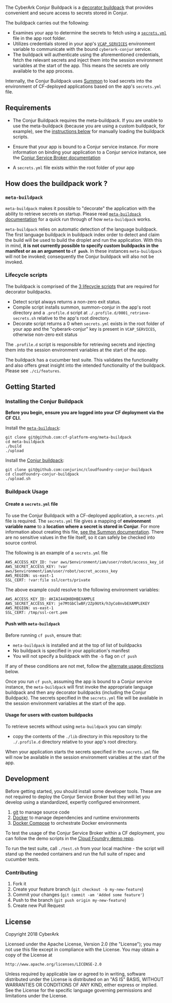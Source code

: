The CyberArk Conjur Buildpack is a [decorator buildpack](https://github.com/cf-platform-eng/meta-buildpack#what-is-a-decorator) that provides convenient and secure access to secrets stored in Conjur.

The buildpack carries out the following:
 
+ Examines your app to determine the secrets to fetch using a [`secrets.yml`](https://cyberark.github.io/summon/#secrets.yml) file in the app root folder.
+ Utilizes credentials stored in your app's [`VCAP_SERVICES`](https://docs.run.pivotal.io/devguide/deploy-apps/environment-variable.html#VCAP-SERVICES) environment variable to communicate with the bound `cyberark-conjur` service.
+ The buildpack will authenticate using the aforementioned credentials, fetch the relevant secrets and inject them into the session environment variables at the start of the app. This means the secrets are only available to the app process.

Internally, the Conjur Buildpack uses [Summon](https://cyberark.github.io/summon/) to load secrets into the environment of CF-deployed applications based on the app's `secrets.yml` file.

## Requirements

+ The Conjur Buildpack requires the meta-buildpack. If you are unable to use the meta-buildpack (because you are using a custom buildpack, for example), see the [instructions below](#custom-buildpack-usage) for manually loading the buildpack scripts.

+ Ensure that your app is bound to a Conjur service instance. For more information on binding your application to a Conjur service instance, see the [Conjur Service Broker documentation](https://github.com/conjurinc/conjur-service-broker#binding-your-application-to-the-conjur-service)

+ A `secrets.yml` file exists within the root folder of your app

## How does the buildpack work ?

### `meta-buildpack`

`meta-buildpack` makes it possible to "decorate" the application with the ability to retrieve secrets on startup. Please read [`meta-buildpack` documentation](https://github.com/cf-platform-eng/meta-buildpack#how-it-works) for a quick run through of how `meta-buildpack` works. 

`meta-buildpack` relies on automatic detection of the language buildpack. The first language buildpack in buildpack index order to detect and claim the build will be used to build the droplet and run the application. With this in mind, **it is not currently possible to specify custom buildpacks in the manifest or as an argument to `cf push`**. In these instances `meta-buildpack` will not be invoked; consequently the Conjur buildpack will also not be invoked.

### Lifecycle scripts

The buildpack is comprised of the [3 lifecycle scripts](https://github.com/cf-platform-eng/meta-buildpack#how-to-write-a-decorator) that are required for decorator buildpacks.

+ Detect script always returns a non-zero exit status.
+ Compile script installs summon, summon-conjur in the app's root directory and a `.profile.d` script at `./.profile.d/0001_retrieve-secrets.sh` relative to the app's root directory.
+ Decorate script returns a 0 when `secrets.yml` exists in the root folder of your app and the "cyberark-conjur" key is present in `VCAP_SERVICES`, otherwise non-zero exit status

The `.profile.d` script is responsible for retrieving secrets and injecting them into the session environment variables at the start of the app.

The buildpack has a cucumber test suite. This validates the functionality and also offers great insight into the intended functionality of the buildpack. Please see `./ci/features`.

## Getting Started

### Installing the Conjur Buildpack

**Before you begin, ensure you are logged into your CF deployment via the CF CLI.**

Install the [`meta-buildpack`](https://github.com/cf-platform-eng/meta-buildpack):
```
git clone git@github.com:cf-platform-eng/meta-buildpack
cd meta-buildpack
./build
./upload
```

Install the [Conjur buildpack](https://github.com/conjurinc/cloudfoundry-conjur-buildpack):
```
git clone git@github.com:conjurinc/cloudfoundry-conjur-buildpack
cd cloudfoundry-conjur-buildpack
./upload.sh
```

### Buildpack Usage

#### Create a `secrets.yml` file

To use the Conjur Buildpack with a CF-deployed application, a `secrets.yml` file is required. The `secrets.yml` file gives a mapping of **environment variable name** to a **location where a secret is stored in Conjur**. For more information about creating this file, [see the Summon documentation](https://cyberark.github.io/summon/#secrets.yml). There are no sensitive values in the file itself, so it can safely be checked into source control.

The following is an example of a `secrets.yml` file

```
AWS_ACCESS_KEY_ID: !var aws/$environment/iam/user/robot/access_key_id
AWS_SECRET_ACCESS_KEY: !var aws/$environment/iam/user/robot/secret_access_key
AWS_REGION: us-east-1
SSL_CERT: !var:file ssl/certs/private
```

The above example could resolve to the following environment variables:

```
AWS_ACCESS_KEY_ID: AKIAI44QH8DHBEXAMPLE
AWS_SECRET_ACCESS_KEY: je7MtGbClwBF/2Zp9Utk/h3yCo8nvbEXAMPLEKEY
AWS_REGION: us-east-1
SSL_CERT: /tmp/ssl-cert.pem
```

#### Push with `meta-buildpack`

Before running `cf push`, ensure that:

+ `meta-buildpack` is installed and at the top of list of buildpacks
+ No buildpack is specified in your application's manifest
+ You will not specify a buildpack with the `-b` flag on `cf push`

If any of these conditions are not met, follow the [alternate usage directions](#custom-buildpack-usage) below.

Once you run `cf push`, assuming the app is bound to a Conjur service instance, the `meta-buildpack` will first invoke the appropriate language buildpack and then any decorator buildpacks (including the Conjur Buildpack). The secrets specified in the `secrets.yml` file will be available in the session environment variables at the start of the app.

#### <a name="custom-buildpack-usage"></a>Usage for users with custom buildpacks

To retrieve secrets without using `meta-buildpack` you can simply:

+ copy the contents of the `./lib` directory in this repository to the `./.profile.d` directory relative to your app's root directory.
 
When your application starts the secrets specified in the `secrets.yml` file will now be available in the session environment variables at the start of the app.

## Development

Before getting started, you should install some developer tools. These are not required to deploy the Conjur Service Broker but they will let you develop using a standardized, expertly configured environment.

1. [git][get-git] to manage source code
2. [Docker][get-docker] to manage dependencies and runtime environments
3. [Docker Compose][get-docker-compose] to orchestrate Docker environments

[get-docker]: https://docs.docker.com/engine/installation
[get-git]: https://git-scm.com/downloads
[get-docker-compose]: https://docs.docker.com/compose/install

To test the usage of the Conjur Service Broker within a CF deployment, you can
follow the demo scripts in the [Cloud Foundry demo repo](https://github.com/conjurinc/cloudfoundry-conjur-demo).

To run the test suite, call `./test.sh` from your local machine - the script will stand up the needed containers and run the full suite of rspec and cucumber tests.

### Contributing

1. Fork it
2. Create your feature branch (`git checkout -b my-new-feature`)
3. Commit your changes (`git commit -am 'Added some feature'`)
4. Push to the branch (`git push origin my-new-feature`)
5. Create new Pull Request

## License

Copyright 2018 CyberArk

Licensed under the Apache License, Version 2.0 (the "License");
you may not use this file except in compliance with the License.
You may obtain a copy of the License at

    http://www.apache.org/licenses/LICENSE-2.0

Unless required by applicable law or agreed to in writing, software
distributed under the License is distributed on an "AS IS" BASIS,
WITHOUT WARRANTIES OR CONDITIONS OF ANY KIND, either express or implied.
See the License for the specific language governing permissions and
limitations under the License.

